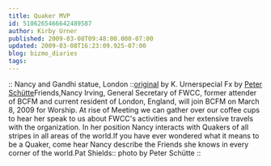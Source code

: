 ```yaml
---
title: Quaker MVP
id: 5106265466642489587
author: Kirby Urner
published: 2009-03-08T09:48:00.000-07:00
updated: 2009-03-08T16:23:09.925-07:00
blog: bizmo_diaries
tags: 
---
```


[](https://blogger.googleusercontent.com/img/b/R29vZ2xl/AVvXsEi6_P4NkDw98Fb4AmRfwqKiqWeESt6ei0SCBwmahyphenhyphenEVjp3w7X7PiPDxtmcQwq179qJu3WoWydYhrZe6WAMkaXf2sZG_vRtUa07xcIFCWyx3KOoM2IuSkjHVhOC5rIMi2zC1pkA_/s1600-h/nancy_irving.jpg):: Nancy and Gandhi statue, London ::[original](http://worldgame.blogspot.com/2006/04/london-knowledge-lab.html) by K. Urnerspecial Fx by [Peter Schütte](http://www.schuttephoto.com/)Friends,Nancy Irving, General Secretary of FWCC, former attender of BCFM and current resident of London, England, will join  BCFM on March 8, 2009 for Worship.  At  rise of Meeting  we can gather over our coffee cups to hear her speak to us about FWCC's activities and her extensive travels with the organization.  In her position Nancy interacts with Quakers of all stripes in all areas of the world.If you have ever wondered what it means to be a Quaker, come hear Nancy describe the Friends she knows in every corner of the world.Pat Shields[](http://www.flickr.com/photos/17157315@N00/3339720796/):: photo by Peter Schütte ::